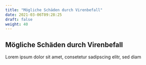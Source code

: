 ```yaml
---
title: "Mögliche Schäden durch Virenbefall"
date: 2021-03-06T09:28:25
draft: false
weight: 40
---
```


## Mögliche Schäden durch Virenbefall

Lorem ipsum dolor sit amet, consetetur sadipscing elitr, sed diam 